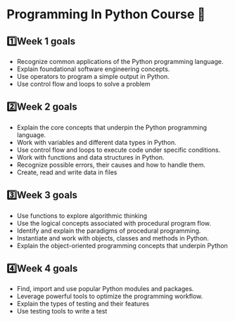 # Programming In Python Course 🐍

## 1️⃣Week  1 goals

- Recognize common applications of the Python programming language.
- Explain foundational software engineering concepts.
- Use operators to program a simple output in Python.
- Use control flow and loops to solve a problem

## 2️⃣Week 2 goals

- Explain the core concepts that underpin the Python programming language.
- Work with variables and different data types in Python.
- Use control flow and loops to execute code under specific conditions.
- Work with functions and data structures in Python.
- Recognize possible errors, their causes and how to handle them.
- Create, read and write data in files

## 3️⃣Week 3 goals

- Use functions to explore algorithmic thinking
- Use the logical concepts associated with procedural program flow.
- Identify and explain the paradigms of procedural programming.
- Instantiate and work with objects, classes and methods in Python.
- Explain the object-oriented programming concepts that underpin Python

## 4️⃣Week 4 goals

- Find, import and use popular Python modules and packages.
- Leverage powerful tools to optimize the programming workflow.
- Explain the types of testing and their features
- Use testing tools to write a test

